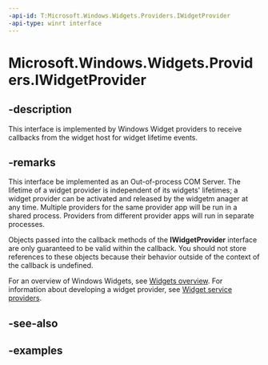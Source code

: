 ```yaml
---
-api-id: T:Microsoft.Windows.Widgets.Providers.IWidgetProvider
-api-type: winrt interface
---
```


# Microsoft.Windows.Widgets.Providers.IWidgetProvider

<!--
public interface IWidgetProvider
-->


## -description

This interface is implemented by Windows Widget providers to receive callbacks from the widget host for widget lifetime events.

## -remarks

This interface be implemented as an Out-of-process COM Server. The lifetime of a widget provider is independent of its widgets' lifetimes; a widget provider can be activated and released by the widgetm anager at any time. Multiple providers for the same provider app will be run in a shared process. Providers from different provider apps will run in separate processes.

Objects passed into the callback methods of the **IWidgetProvider** interface are only guaranteed to be valid within the callback. You should not store references to these objects because their behavior outside of the context of the callback is undefined.


For an overview of Windows Widgets, see [Widgets overview](/windows/apps/design/widgets/). For information about developing a widget provider, see [Widget service providers](/windows/apps/develop/widgets/widget-service-providers).

## -see-also

## -examples


